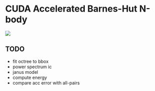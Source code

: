 # CUDA Accelerated Barnes-Hut N-body

![](clusters.gif)

## TODO

- fit octree to bbox
- power spectrum ic
- janus model
- compute energy
- compare acc error with all-pairs

